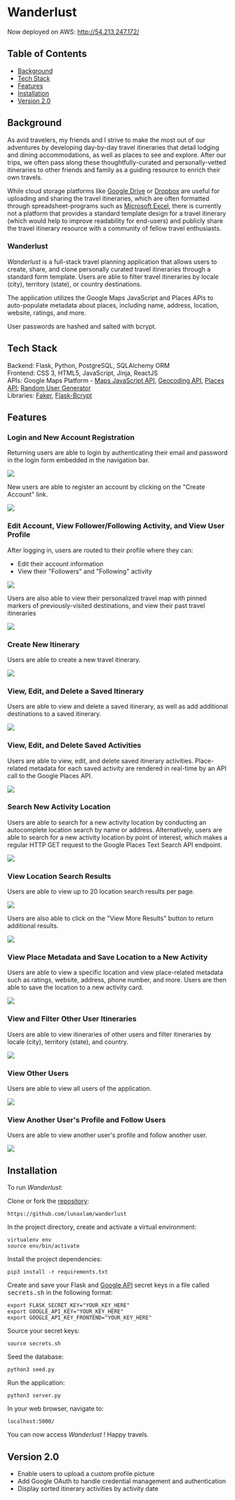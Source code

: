 # **Wanderlust**
Now deployed on AWS: http://54.213.247.172/

## **Table of Contents**
* [Background](https://github.com/lunaxlam/wanderlust#background)
* [Tech Stack](https://github.com/lunaxlam/wanderlust#tech-stack) 
* [Features](https://github.com/lunaxlam/wanderlust#features)
* [Installation](https://github.com/lunaxlam/wanderlust#installation)
* [Version 2.0](https://github.com/lunaxlam/wanderlust#version-20)


## **Background**
As avid travelers, my friends and I strive to make the most out of our adventures by developing day-by-day travel itineraries that detail lodging and dining accommodations, as well as places to see and explore. After our trips, we often pass along these thoughtfully-curated and personally-vetted itineraries to other friends and family as a guiding resource to enrich their own travels. 

While cloud storage platforms like [Google Drive](https://drive.google.com/) or [Dropbox](https://www.dropbox.com/) are useful for uploading and sharing the travel itineraries, which are often formatted through spreadsheet-programs such as [Microsoft Excel](https://www.microsoft.com/en-us/microsoft-365/excel), there is currently not a platform that provides a standard template design for a travel itinerary (which would help to improve readability for end-users) and publicly share the travel itinerary resource with a community of fellow travel enthusiasts. 

### Wanderlust
*Wanderlust* is a full-stack travel planning application that allows users to create, share, and clone personally curated travel itineraries through a standard form template. Users are able to filter travel itineraries by locale (city), territory (state), or country destinations.

The application utilizes the Google Maps JavaScript and Places APIs to auto-populate metadata about places, including name, address, location, website, ratings, and more. 

User passwords are hashed and salted with bcrypt.

## **Tech Stack**
Backend: Flask, Python, PostgreSQL, SQLAlchemy ORM<br />
Frontend: CSS 3, HTML5, JavaScript, Jinja, ReactJS<br/> 
APIs: Google Maps Platform - [Maps JavaScript API](https://developers.google.com/maps/documentation/javascript/), [Geocoding API](https://developers.google.com/maps/documentation/geocoding/overview), [Places API](https://developers.google.com/maps/documentation/places/web-service); [Random User Generator](https://randomuser.me/)<br />
Libraries: [Faker](https://faker.readthedocs.io/en/master/), [Flask-Bcrypt](https://flask-bcrypt.readthedocs.io/en/1.0.1/)

## **Features**
### Login and New Account Registration
Returning users are able to login by authenticating their email and password in the login form embedded in the navigation bar.

<img src="/static/images/sitenav/home.gif">

New users are able to register an account by clicking on the "Create Account" link.

<img src="/static/images/sitenav/createaccount.png">

### Edit Account, View Follower/Following Activity, and View User Profile
After logging in, users are routed to their profile where they can:
- Edit their account information
- View their "Followers" and "Following" activity

<img src="/static/images/sitenav/profile.png">

Users are also able to view their personalized travel map with pinned markers of previously-visited destinations, and view their past travel itineraries 

<img src="/static/images/sitenav/usermapitin.png">

### Create New Itinerary
Users are able to create a new travel itinerary.

<img src="/static/images/sitenav/createitinerary.png">

### View, Edit, and Delete a Saved Itinerary
Users are able to view and delete a saved itinerary, as well as add additional destinations to a saved itinerary.

<img src="/static/images/sitenav/itinerary.png">

### View, Edit, and Delete Saved Activities
Users are able to view, edit, and delete saved itinerary activities. Place-related metadata for each saved activity are rendered in real-time by an API call to the Google Places API. 

<img src="/static/images/sitenav/editactivity.png">

### Search New Activity Location
Users are able to search for a new activity location by conducting an autocomplete location search by name or address. Alternatively, users are able to search for a new activity location by point of interest, which makes a regular HTTP GET request to the Google Places Text Search API endpoint. 

<img src="/static/images/sitenav/addactivity.png">

### View Location Search Results
Users are able to view up to 20 location search results per page. 

<img src="/static/images/sitenav/searchresults.png">

Users are also able to click on the "View More Results" button to return additional results. 

<img src="/static/images/sitenav/viewmore.png">

### View Place Metadata and Save Location to a New Activity
Users are able to view a specific location and view place-related metadata such as ratings, website, address, phone number, and more. Users are then able to save the location to a new activity card.

<img src="/static/images/sitenav/place.png">

### View and Filter Other User Itineraries
Users are able to view itineraries of other users and filter itineraries by locale (city), territory (state), and country.

<img src="/static/images/sitenav/filter.png">

### View Other Users
Users are able to view all users of the application. 

<img src="/static/images/sitenav/community.png">

### View Another User's Profile and Follow Users
Users are able to view another user's profile and follow another user.

<img src="/static/images/sitenav/anotheruser.png">


## **Installation**
To run *Wanderlust*: <br />

Clone or fork the [repository](https://github.com/lunaxlam/wanderlust):

```
https://github.com/lunaxlam/wanderlust
```

In the project directory, create and activate a virtual environment:
```
virtualenv env
source env/bin/activate
```

Install the project dependencies:
```
pip3 install -r requirements.txt
```

Create and save your Flask and [Google API](https://developers.google.com/maps/get-started) secret keys in a file called <kbd>secrets.sh</kbd> in the following format:
```
export FLASK_SECRET_KEY="YOUR_KEY_HERE"
export GOOGLE_API_KEY="YOUR_KEY_HERE"
export GOOGLE_API_KEY_FRONTEND="YOUR_KEY_HERE"
```

Source your secret keys:
```
source secrets.sh
```

Seed the database:
```
python3 seed.py
```

Run the application:
```
python3 server.py
```

In your web browser, navigate to:
```
localhost:5000/
```
You can now access *Wanderlust* ! Happy travels.

## **Version 2.0**
* Enable users to upload a custom profile picture
* Add Google OAuth to handle credential management and authentication
* Display sorted itinerary activities by activity date
